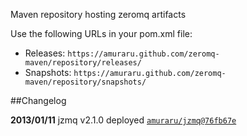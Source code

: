 Maven repository hosting zeromq artifacts

Use the following URLs in your pom.xml file:
* Releases: `https://amuraru.github.com/zeromq-maven/repository/releases/`  
* Snapshots: `https://amuraru.github.com/zeromq-maven/repository/snapshots/`  

##Changelog

**2013/01/11**  jzmq v2.1.0 deployed  [`amuraru/jzmq@76fb67e`](https://github.com/amuraru/jzmq/commit/76fb67e7007d3d291eae1be94269b54fce8de2f5)

